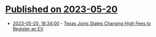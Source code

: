 # [Published on 2023-05-20](index.md)

* [2023-05-20, 18:34:00](https://hardware.slashdot.org/story/23/05/20/0145239/texas-joins-states-charging-high-fees-to-register-an-ev?utm_source=rss1.0mainlinkanon&utm_medium=feed) - [Texas Joins States Charging High Fees to Register an EV](https://hardware.slashdot.org/story/23/05/20/0145239/texas-joins-states-charging-high-fees-to-register-an-ev?utm_source=rss1.0mainlinkanon&utm_medium=feed)
